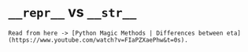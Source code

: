 # `__repr__` vs `__str__`

```{note}
Read from here -> [Python Magic Methods | Differences between eta](https://www.youtube.com/watch?v=FIaPZXaePhw&t=0s).
```
